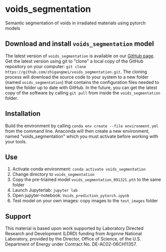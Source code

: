# voids_segmentation

Semantic segmentation of voids in irradiated materials using pytorch models

## Download and install `voids_segmentation` model 

The latest version of `voids_segmentation` is available on our [GitHub page](https://github.com/zhigangmei/voids_segmentation.git).
Get the latest version using git to "clone" a local copy of the GitHub repository on your computer: `git clone https://github.com/zhigangmei/voids_segmentation.git`.
The cloning process will download the source code to your system to a new folder (named `voids_segmentation`) that contains the configuration files needed to keep the folder up to date with GitHub. 
In the future, you can get the latest copy of the software by calling `git pull` from inside the `voids_segmentation` folder.

## Installation

Build the environment by calling `conda env create --file environment.yml` from the command line.
Anaconda will then create a new environment, named "voids_segmentation" which you must activate before working with your tools.

## Use

1. Activate conda environment: ``conda activate voids_segmentation``
2. Change directory to ``voids_segmentation``
3. Copy the pre-triained model ``voids_segmentation_091321.pth`` to the same folder
4. Launch Jupyterlab: `jupyter lab`
5. Open jupyter-notebook: `Voids_prediction_pytorch.ipynb`
6. Test model on your own images: copy images to the `test_images` folder 


## Support

This material is based upon work supported by Laboratory Directed Research and Development (LDRD) funding from Argonne National Laboratory, provided by the Director, Office of Science, of the U.S. Department of Energy under Contract No. DE-AC02-06CH11357.
